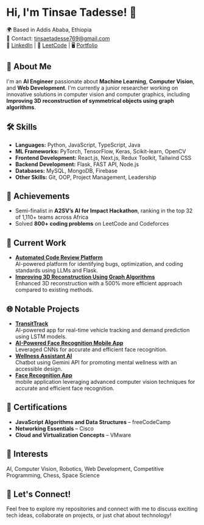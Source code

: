 # Hi, I'm Tinsae Tadesse! 👋

🌍 Based in Addis Ababa, Ethiopia  
📧 Contact: [tinsaetadesse769@gmail.com](mailto:tinsaetadesse769@gmail.com)  
💼 [LinkedIn](http://www.linkedin.com/in/tinsae-tadesse-3465291b5) | 🎯 [LeetCode](https://leetcode.com/u/Tinsae_T/) | 🖥️ [Portfolio](https://github.com/TinsaeTadesse17)

## 🚀 About Me
I'm an **AI Engineer** passionate about **Machine Learning**, **Computer Vision**, and **Web Development**. I'm currently a junior researcher working on innovative solutions in computer vision and computer graphics, including **Improving 3D reconstruction of symmetrical objects using graph algorithms**.

## 🛠 Skills
- **Languages:** Python, JavaScript, TypeScript, Java  
- **ML Frameworks:** PyTorch, TensorFlow, Keras, Scikit-learn, OpenCV  
- **Frontend Development:** React.js, Next.js, Redux Toolkit, Tailwind CSS  
- **Backend Development:** Flask, FAST API, Node.js  
- **Databases:** MySQL, MongoDB, Firebase  
- **Other Skills:** Git, OOP, Project Management, Leadership  

## 🌟 Achievements
- Semi-finalist in **A2SV’s AI for Impact Hackathon**, ranking in the top 32 of 1,110+ teams across Africa  
- Solved **800+ coding problems** on LeetCode and Codeforces  

## 🔧 Current Work
- **[Automated Code Review Platform](https://github.com/TinsaeTadesse17/Automated-Code-Review-Ai-Platform)**  
  AI-powered platform for identifying bugs, optimization, and coding standards using LLMs and Flask.  
- **[Improving 3D Reconstruction Using Graph Algorithms](https://github.com/TinsaeTadesse17/Computer-Vision-and-Graphics)**  
  Enhanced 3D reconstruction with a 500% more efficient approach compared to existing methods.

## 🌐 Notable Projects
- **[TransitTrack](https://github.com/Transit-Track)**  
  AI-powered app for real-time vehicle tracking and demand prediction using LSTM models.  
- **[AI-Powered Face Recognition Mobile App](https://github.com/Face-Recognition-Model/Team-s-Face-Recognition)**  
  Leveraged CNNs for accurate and efficient face recognition.  
- **[Wellness Assistant AI](https://github.com/TinsaeTadesse17/Wellness-Assistant-AI)**  
  Chatbot using Gemini API for promoting mental wellness with an accessible design.
- **[Face Recognition App](https://github.com/Face-Recognition-Model/Team-s-Face-Recognition.git)**  
  mobile application leveraging advanced computer vision techniques for accurate and efficient face recognition.

## 📜 Certifications
- **JavaScript Algorithms and Data Structures** – freeCodeCamp  
- **Networking Essentials** – Cisco  
- **Cloud and Virtualization Concepts** – VMware  

## 🎯 Interests
AI, Computer Vision, Robotics, Web Development, Competitive Programming, Chess, Space Science

## 🌟 Let's Connect!
Feel free to explore my repositories and connect with me to discuss exciting tech ideas, collaborate on projects, or just chat about technology!

